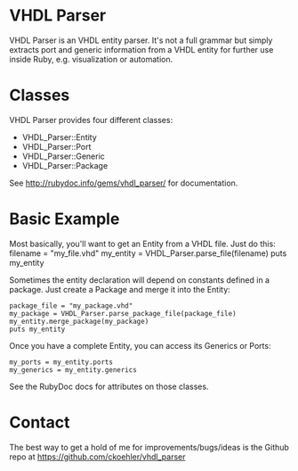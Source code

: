 VHDL Parser
===========

VHDL Parser is an VHDL entity parser. It's not a full grammar but simply
extracts port and generic information from a VHDL entity for further use
inside Ruby, e.g. visualization or automation.

Classes
=======
VHDL Parser provides four different classes:

* VHDL\_Parser::Entity
* VHDL\_Parser::Port
* VHDL\_Parser::Generic
* VHDL\_Parser::Package

See http://rubydoc.info/gems/vhdl_parser/ for documentation.

Basic Example
=============
Most basically,  you'll want to get an Entity from a VHDL file. Just do this:
    filename = "my_file.vhd"
    my_entity = VHDL_Parser.parse_file(filename)
    puts my_entity

Sometimes the entity declaration will depend on constants defined in a package.
Just create a Package and merge it into the Entity:

    package_file = "my_package.vhd"
    my_package = VHDL_Parser.parse_package_file(package_file)
    my_entity.merge_package(my_package)
    puts my_entity

Once you have a complete Entity, you can access its Generics or Ports:

    my_ports = my_entity.ports
    my_generics = my_entity.generics

See the RubyDoc docs for attributes on those classes.


Contact
=======
The best way to get a hold of me for improvements/bugs/ideas is the Github
repo at https://github.com/ckoehler/vhdl_parser
